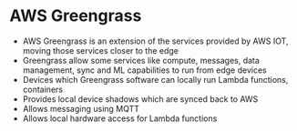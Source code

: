 # AWS Greengrass

- AWS Greengrass is an extension of the services provided by AWS IOT, moving those services closer to the edge
- Greengrass allow some services like compute, messages, data management, sync and ML capabilities to run from edge devices
- Devices which Greengrass software can locally run Lambda functions, containers
- Provides local device shadows which are synced back to AWS
- Allows messaging using MQTT
- Allows local hardware access for Lambda functions